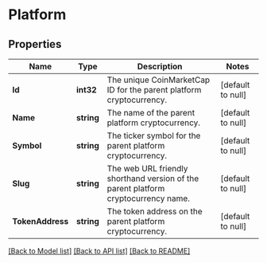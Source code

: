 # Platform

## Properties
Name | Type | Description | Notes
------------ | ------------- | ------------- | -------------
**Id** | **int32** | The unique CoinMarketCap ID for the parent platform cryptocurrency. | [default to null]
**Name** | **string** | The name of the parent platform cryptocurrency. | [default to null]
**Symbol** | **string** | The ticker symbol for the parent platform cryptocurrency. | [default to null]
**Slug** | **string** | The web URL friendly shorthand version of the parent platform cryptocurrency name. | [default to null]
**TokenAddress** | **string** | The token address on the parent platform cryptocurrency. | [default to null]

[[Back to Model list]](../README.md#documentation-for-models) [[Back to API list]](../README.md#documentation-for-api-endpoints) [[Back to README]](../README.md)

